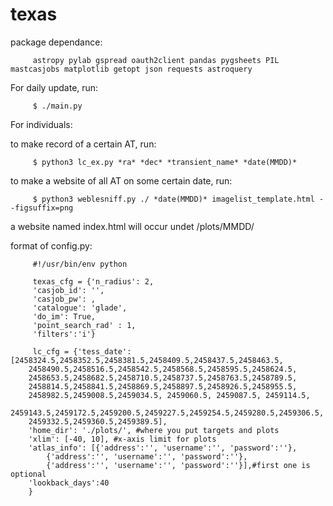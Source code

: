 # texas

package dependance:

         astropy pylab gspread oauth2client pandas pygsheets PIL mastcasjobs matplotlib getopt json requests astroquery

For daily update, run:

         $ ./main.py

For individuals:

to make record of a certain AT, run:

         $ python3 lc_ex.py *ra* *dec* *transient_name* *date(MMDD)* 

to make a website of all AT on some certain date, run:

         $ python3 weblesniff.py ./ *date(MMDD)* imagelist_template.html --figsuffix=png

a website named index.html will occur undet /plots/MMDD/


format of config.py:



         #!/usr/bin/env python

         texas_cfg = {'n_radius': 2,
         'casjob_id': '',
         'casjob_pw': ,
         'catalogue': 'glade',
         'do_im': True,
         'point_search_rad' : 1,
         'filters':'i'}
         
         lc_cfg = {'tess_date': [2458324.5,2458352.5,2458381.5,2458409.5,2458437.5,2458463.5,
        2458490.5,2458516.5,2458542.5,2458568.5,2458595.5,2458624.5,
        2458653.5,2458682.5,2458710.5,2458737.5,2458763.5,2458789.5,
        2458814.5,2458841.5,2458869.5,2458897.5,2458926.5,2458955.5,
        2458982.5,2459008.5,2459034.5, 2459060.5, 2459087.5, 2459114.5,      
        2459143.5,2459172.5,2459200.5,2459227.5,2459254.5,2459280.5,2459306.5,
        2459332.5,2459360.5,2459389.5],
        'home_dir': './plots/', #where you put targets and plots
        'xlim': [-40, 10], #x-axis limit for plots
        'atlas_info': [{'address':'', 'username':'', 'password':''},   
            {'address':'', 'username':'', 'password':''},
            {'address':'', 'username':'', 'password':''}],#first one is optional
        'lookback_days':40
        }



